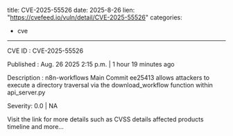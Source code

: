  
title: CVE-2025-55526
date: 2025-8-26
lien: "https://cvefeed.io/vuln/detail/CVE-2025-55526"
categories:
  - cve
---

CVE ID : CVE-2025-55526

Published :  Aug. 26
2025
2:15 p.m. | 1 hour
19 minutes ago

Description : n8n-workflows Main Commit ee25413 allows attackers to execute a directory traversal via the download_workflow function within api_server.py

Severity: 0.0 | NA

Visit the link for more details
such as CVSS details
affected products
timeline
and more...
